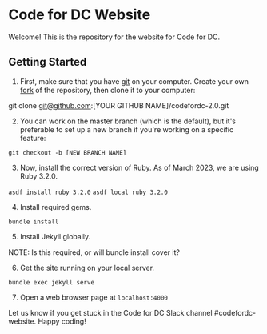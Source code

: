 # Code for DC Website

Welcome! This is the repository for the website for Code for DC.

## Getting Started

1. First, make sure that you have <a href="https://git-scm.com/downloads">git</a> on your computer. Create your own <a href="https://docs.github.com/en/get-started/quickstart/contributing-to-projects">fork</a> of the repository, then clone it to your computer:

git clone git@github.com:[YOUR GITHUB NAME]/codefordc-2.0.git

2. You can work on the master branch (which is the default), but it's preferable to set up a new branch if you're working on a specific feature:

`git checkout -b [NEW BRANCH NAME]`

3. Now, install the correct version of Ruby. As of March 2023, we are using Ruby 3.2.0.

`asdf install ruby 3.2.0`
`asdf local ruby 3.2.0`

4. Install required gems.

`bundle install`

5. Install Jekyll globally.

NOTE: Is this required, or will bundle install cover it?

6. Get the site running on your local server. 

`bundle exec jekyll serve`

7. Open a web browser page at `localhost:4000`

Let us know if you get stuck in the Code for DC Slack channel #codefordc-website. Happy coding!
